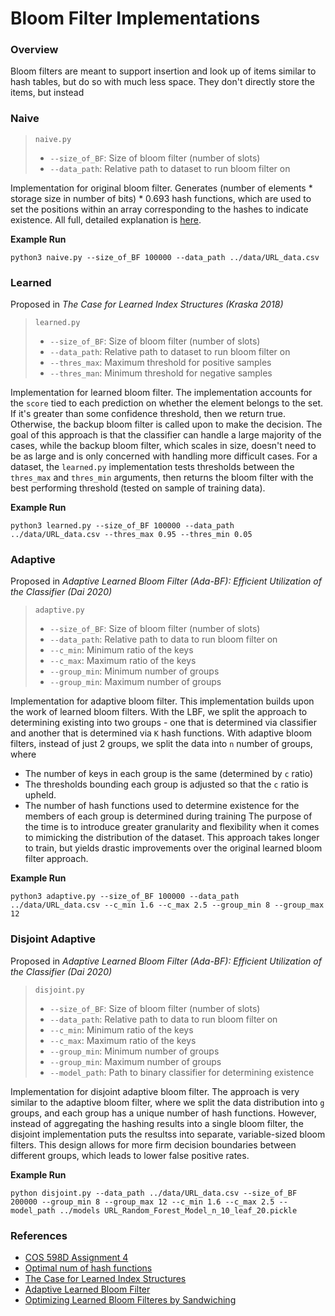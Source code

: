 # Bloom Filter Implementations

### Overview
Bloom filters are meant to support insertion and look up of items similar to hash tables, but do so with much less space. They don't directly store the items, but instead

### Naive
> `naive.py`
> * `--size_of_BF`: Size of bloom filter (number of slots)
> * `--data_path`: Relative path to dataset to run bloom filter on

Implementation for original bloom filter. Generates (number of elements * storage size in number of bits) * 0.693 hash functions, which are used to set the positions within an array corresponding to the hashes to indicate existence. All full, detailed explanation is [here](https://freecontent.manning.com/all-about-bloom-filters/).

**Example Run**
```
python3 naive.py --size_of_BF 100000 --data_path ../data/URL_data.csv
```

### Learned
Proposed in *The Case for Learned Index Structures (Kraska 2018)*
> `learned.py`
> * `--size_of_BF`: Size of bloom filter (number of slots)
> * `--data_path`: Relative path to dataset to run bloom filter on
> * `--thres_max`: Maximum threshold for positive samples
> * `--thres_man`: Minimum threshold for negative samples

Implementation for learned bloom filter. The implementation accounts for the `score` tied to each prediction on whether the element belongs to the set. If it's greater than some confidence threshold, then we return true. Otherwise, the backup bloom filter is called upon to make the decision. The goal of this approach is that the classifier can handle a large majority of the cases, while the backup bloom filter, which scales in size, doesn't need to be as large and is only concerned with handling more difficult cases. For a dataset, the `learned.py` implementation tests thresholds between the `thres_max` and `thres_min` arguments, then returns the bloom filter with the best performing threshold (tested on sample of training data).

**Example Run**
```
python3 learned.py --size_of_BF 100000 --data_path ../data/URL_data.csv --thres_max 0.95 --thres_min 0.05
```

### Adaptive
Proposed in *Adaptive Learned Bloom Filter (Ada-BF): Efficient Utilization of the Classifier (Dai 2020)*
> `adaptive.py`
> * `--size_of_BF`: Size of bloom filter (number of slots)
> * `--data_path`: Relative path to data to run bloom filter on
> * `--c_min`: Minimum ratio of the keys
> * `--c_max`: Maximum ratio of the keys
> * `--group_min`: Minimum number of groups
> * `--group_min`: Maximum number of groups

Implementation for adaptive bloom filter. This implementation builds upon the work of learned bloom filters. With the LBF, we split the approach to determining existing into two groups - one that is determined via classifier and another that is determined via `K` hash functions. With adaptive bloom filters, instead of just 2 groups, we split the data into `n` number of groups, where
* The number of keys in each group is the same (determined by `c` ratio)
* The thresholds bounding each group is adjusted so that the `c` ratio is upheld.
* The number of hash functions used to determine existence for the members of each group is determined during training
The purpose of the time is to introduce greater granularity and flexibility when it comes to mimicking the distribution of the dataset. This approach takes longer to train, but yields drastic improvements over the original learned bloom filter approach.

**Example Run**
```
python3 adaptive.py --size_of_BF 100000 --data_path ../data/URL_data.csv --c_min 1.6 --c_max 2.5 --group_min 8 --group_max 12
```

### Disjoint Adaptive
Proposed in *Adaptive Learned Bloom Filter (Ada-BF): Efficient Utilization of the Classifier (Dai 2020)*
> `disjoint.py`
> * `--size_of_BF`: Size of bloom filter (number of slots)
> * `--data_path`: Relative path to data to run bloom filter on
> * `--c_min`: Minimum ratio of the keys
> * `--c_max`: Maximum ratio of the keys
> * `--group_min`: Minimum number of groups
> * `--group_min`: Maximum number of groups
> * `--model_path`: Path to binary classifier for determining existence

Implementation for disjoint adaptive bloom filter. The approach is very similar to the adaptive bloom filter, where we split the data distribution into `g` groups, and each group has a unique number of hash functions. However, instead of aggregating the hashing results into a single bloom filter, the disjoint implementation puts the resultss into separate, variable-sized bloom filters. This design allows for more firm decision boundaries between different groups, which leads to lower false positive rates.

**Example Run**
```
python disjoint.py --data_path ../data/URL_data.csv --size_of_BF 200000 --group_min 8 --group_max 12 --c_min 1.6 --c_max 2.5 --model_path ../models URL_Random_Forest_Model_n_10_leaf_20.pickle
```

### References
* [COS 598D Assignment 4](https://github.com/yushansu/COS598D_Assignment4)
* [Optimal num of hash functions](https://freecontent.manning.com/all-about-bloom-filters/)
* [The Case for Learned Index Structures](https://arxiv.org/abs/1712.01208)
* [Adaptive Learned Bloom Filter](https://openreview.net/pdf?id=rJlNKCNtPB)
* [Optimizing Learned Bloom Filteres by Sandwiching](https://www.arxiv-vanity.com/papers/1803.01474/)